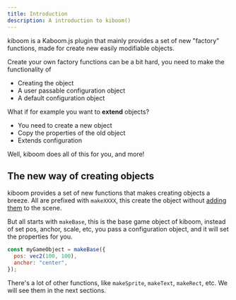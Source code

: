 ```yaml
---
title: Introduction 
description: A introduction to kiboom()
---
```


kiboom is a Kaboom.js plugin that mainly provides a set of new "factory"
functions, made for create new easily modifiable objects.

Create your own factory functions can be a bit hard, you need to make the
functionality of

- Creating the object
- A user passable configuration object
- A default configuration object

What if for example you want to **extend** objects?

- You need to create a new object
- Copy the properties of the old object
- Extends configuration

Well, kiboom does all of this for you, and more!

## The new way of creating objects
kiboom provides a set of new functions that makes creating objects a breeze. All
are prefixed with `makeXXXX`, this create the object without
[adding them](https://kaboomjs.com/#make) to the scene.

But all starts with `makeBase`, this is the base game object of kiboom, instead
of set pos, anchor, scale, etc, you pass a configuration object, and it will set
the properties for you.

```js
const myGameObject = makeBase({
  pos: vec2(100, 100),
  anchor: "center",  
});
```

There's a lot of other functions, like `makeSprite`, `makeText`, `makeRect`,
etc. We will see them in the next sections.
